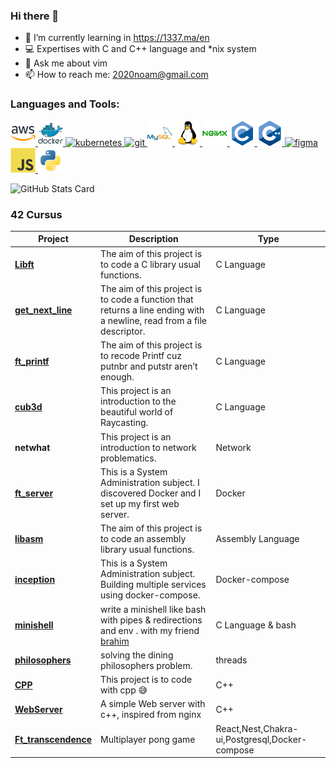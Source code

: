### Hi there 👋

- 🌱 I’m currently learning in https://1337.ma/en
- 💻 Expertises with C and C++ language and *nix system
- 💬 Ask me about vim
- 📫 How to reach me: 2020noam@gmail.com
<h3 align="left">Languages and Tools:</h3>
<p align="left"> 
  <a href="https://aws.amazon.com"  rel="noreferrer"> <img src="https://raw.githubusercontent.com/devicons/devicon/master/icons/amazonwebservices/amazonwebservices-original-wordmark.svg" alt="aws" width="40" height="40"/> </a>
  <a href="https://www.docker.com/" target="_blank" rel="noreferrer"> <img src="https://raw.githubusercontent.com/devicons/devicon/master/icons/docker/docker-original-wordmark.svg" alt="docker" width="40" height="40"/> </a>
  <a href="https://kubernetes.io" target="_blank" rel="noreferrer"> <img src="https://www.vectorlogo.zone/logos/kubernetes/kubernetes-icon.svg" alt="kubernetes" width="40" height="40"/> </a>
  <a href="https://git-scm.com/" target="_blank" rel="noreferrer"> <img src="https://www.vectorlogo.zone/logos/git-scm/git-scm-icon.svg" alt="git" width="40" height="40"/> </a> 
  <a href="https://www.mysql.com/" target="_blank" rel="noreferrer"> <img src="https://raw.githubusercontent.com/devicons/devicon/master/icons/mysql/mysql-original-wordmark.svg" alt="mysql" width="40" height="40"/> </a>
  <a href="https://www.linux.org/" target="_blank" rel="noreferrer"> <img src="https://raw.githubusercontent.com/devicons/devicon/master/icons/linux/linux-original.svg" alt="linux" width="40" height="40"/> </a> 
  <a href="https://www.nginx.com" target="_blank" rel="noreferrer"> <img src="https://raw.githubusercontent.com/devicons/devicon/master/icons/nginx/nginx-original.svg" alt="nginx" width="40" height="40"/> </a>
  <a href="https://www.cprogramming.com/"  rel="noreferrer"> <img src="https://raw.githubusercontent.com/devicons/devicon/master/icons/c/c-original.svg" alt="c" width="40" height="40"/> </a>
  <a href="https://www.w3schools.com/cpp/" target="_blank" rel="noreferrer"> <img src="https://raw.githubusercontent.com/devicons/devicon/master/icons/cplusplus/cplusplus-original.svg" alt="cplusplus" width="40" height="40"/> </a> 
  <a href="https://www.figma.com/" target="_blank" rel="noreferrer"> <img src="https://www.vectorlogo.zone/logos/figma/figma-icon.svg" alt="figma" width="40" height="40"/> </a> 
  <a href="https://developer.mozilla.org/en-US/docs/Web/JavaScript" target="_blank" rel="noreferrer"> <img src="https://raw.githubusercontent.com/devicons/devicon/master/icons/javascript/javascript-original.svg" alt="javascript" width="40" height="40"/> </a>
  <a href="https://www.python.org" target="_blank" rel="noreferrer"> <img src="https://raw.githubusercontent.com/devicons/devicon/master/icons/python/python-original.svg" alt="python" width="40" height="40"/> </a>



![GitHub Stats Card](https://github-readme-stats.vercel.app/api?username=yssefnoam&count_private=true&show_icons=true\&theme=dracula)
### 42 Cursus
Project | Description |  Type |
------------ | ------------- | -------------
[**Libft**](https://github.com/yssefnoam/42_cursus/tree/master/libft) | The aim of this project is to code a C library usual functions. | C Language
[**get_next_line**](https://github.com/yssefnoam/42_cursus/tree/master/get_next_line) | The aim of this project is to code a function that returns a line ending with a newline, read from a file descriptor. | C Language
[**ft_printf**](https://github.com/yssefnoam/42_cursus/tree/master/ft_printf) | The aim of this project is to recode Printf cuz putnbr and putstr aren’t enough. | C Language
[**cub3d**](https://github.com/yssefnoam/cub3D) | This project is an introduction to the beautiful world of Raycasting. | C Language
**netwhat**| This project is an introduction to network problematics. | Network
[**ft_server**](https://github.com/yssefnoam/42_cursus/tree/master/Docker) | This is a System Administration subject. I discovered Docker and I set up my first web server. | Docker
[**libasm**](https://github.com/yssefnoam/libasm) | The aim of this project is to code an assembly library usual functions. | Assembly Language
[**inception**](https://github.com/yssefnoam/inception) | This is a System Administration subject. Building multiple services using docker-compose. | Docker-compose
[**minishell**](https://github.com/amg-1337bg/minishell_with_Ynoam) | write a minishell like bash with pipes & redirections and env . with my friend [brahim](https://github.com/amg-1337bg) | C Language & bash
[**philosophers**](https://github.com/amg-1337bg/minishell_with_Ynoam) | solving the dining philosophers problem. | threads
[**CPP**](https://github.com/yssefnoam/Cpp) | This project is to code with cpp 😅 | C++
[**WebServer**](https://github.com/elhadjaoui/WebServer) | A simple Web server with c++, inspired from nginx| C++
[**Ft_transcendence**](https://github.com/yssefnoam/PonGame) | Multiplayer pong game | React,Nest,Chakra-ui,Postgresql,Docker-compose
